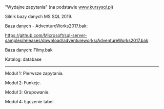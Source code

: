 "Wydajne zapytania" (na podstawie www.kursysql.pl)

Silnik bazy danych MS SQL 2019.

Baza danych - AdventureWorks2017.bak:

https://github.com/Microsoft/sql-server-samples/releases/download/adventureworks/AdventureWorks2017.bak

Baza danych: Filmy.bak

Katalog: database


---------------------------------------------------------------------------------------------------------

Moduł 1: Pierwsze zapytania.

Moduł 2: Funkcje.

Moduł 3: Grupowanie.

Moduł 4: Łączenie tabel.